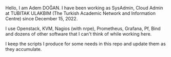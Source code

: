 Hello, I am Adem DOĞAN. I have been working as SysAdmin, Cloud Admin at TUBITAK ULAKBIM (The Turkish Academic Network and Information Centre) since December 15, 2022.

I use Openstack, KVM, Nagios (with nrpe), Prometheus, Grafana, Pf, Bind and dozens of other software that I can't think of while working here. 

I keep the scripts I produce for some needs in this repo and update them as they accumulate.
